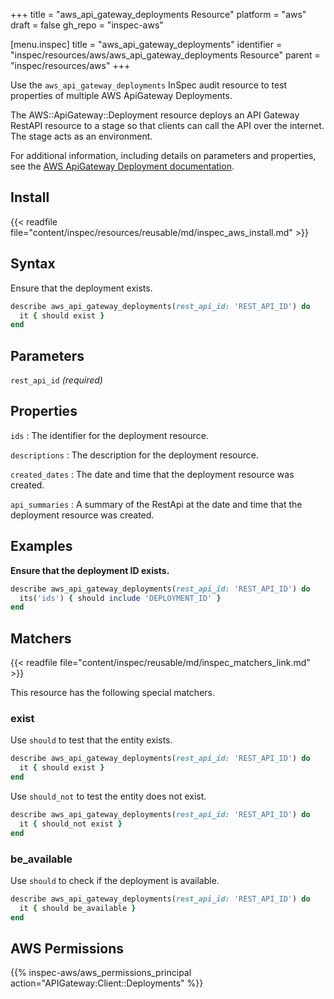 +++
title = "aws_api_gateway_deployments Resource"
platform = "aws"
draft = false
gh_repo = "inspec-aws"

[menu.inspec]
title = "aws_api_gateway_deployments"
identifier = "inspec/resources/aws/aws_api_gateway_deployments Resource"
parent = "inspec/resources/aws"
+++

Use the `aws_api_gateway_deployments` InSpec audit resource to test properties of multiple AWS ApiGateway Deployments.

The AWS::ApiGateway::Deployment resource deploys an API Gateway RestAPI resource to a stage so that clients can call the API over the internet. The stage acts as an environment.

For additional information, including details on parameters and properties, see the [AWS ApiGateway Deployment documentation](https://docs.aws.amazon.com/AWSCloudFormation/latest/UserGuide/aws-resource-apigateway-deployment.html).

## Install

{{< readfile file="content/inspec/resources/reusable/md/inspec_aws_install.md" >}}

## Syntax

Ensure that the deployment exists.

```ruby
describe aws_api_gateway_deployments(rest_api_id: 'REST_API_ID') do
  it { should exist }
end
```

## Parameters

`rest_api_id` _(required)_

## Properties

`ids`
: The identifier for the deployment resource.

`descriptions`
: The description for the deployment resource.

`created_dates`
: The date and time that the deployment resource was created.

`api_summaries`
: A summary of the RestApi at the date and time that the deployment resource was created.

## Examples

**Ensure that the deployment ID exists.**

```ruby
describe aws_api_gateway_deployments(rest_api_id: 'REST_API_ID') do
  its('ids') { should include 'DEPLOYMENT_ID' }
end
```

## Matchers

{{< readfile file="content/inspec/reusable/md/inspec_matchers_link.md" >}}

This resource has the following special matchers.

### exist

Use `should` to test that the entity exists.

```ruby
describe aws_api_gateway_deployments(rest_api_id: 'REST_API_ID') do
  it { should exist }
end
```

Use `should_not` to test the entity does not exist.

```ruby
describe aws_api_gateway_deployments(rest_api_id: 'REST_API_ID') do
  it { should_not exist }
end
```

### be_available

Use `should` to check if the deployment is available.

```ruby
describe aws_api_gateway_deployments(rest_api_id: 'REST_API_ID') do
  it { should be_available }
end
```

## AWS Permissions

{{% inspec-aws/aws_permissions_principal action="APIGateway:Client::Deployments" %}}
